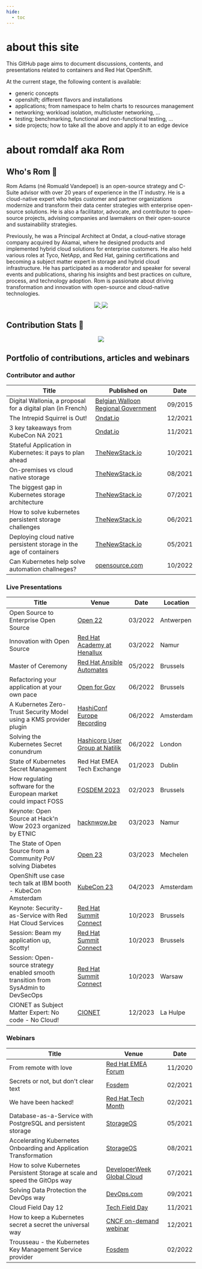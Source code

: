 ```yaml
---
hide:
  - toc
---
```


# about this site

This GitHub page aims to document discussions, contents, and presentations related to containers and Red Hat OpenShift.

At the current stage, the following content is available:

* generic concepts
* openshift; different flavors and installations
* applications; from namespace to helm charts to resources management
* networking; workload isolation, multicluster networking, ...
* testing; benchmarking, functional and non-functional testing, ...
* side projects; how to take all the above and apply it to an edge device

# about romdalf aka Rom


## Who's Rom 👋 

Rom Adams (né Romuald Vandepoel) is an open-source strategy and C-Suite advisor with over 20 years of experience in the IT industry. He is a cloud-native expert who helps customer and partner organizations modernize and transform their data center strategies with enterprise open-source solutions. He is also a facilitator, advocate, and contributor to open-source projects, advising companies and lawmakers on their open-source and sustainability strategies.

Previously, he was a Principal Architect at Ondat, a cloud-native storage company acquired by Akamai, where he designed products and implemented hybrid cloud solutions for enterprise customers. He also held various roles at Tyco, NetApp, and Red Hat, gaining certifications and becoming a subject matter expert in storage and hybrid cloud infrastructure. He has participated as a moderator and speaker for several events and publications, sharing his insights and best practices on culture, process, and technology adoption. Rom is passionate about driving transformation and innovation with open-source and cloud-native technologies.

<p align="center">
  <a href="https://www.linkedin.com/in/romdalf/">
    <img src="https://img.shields.io/badge/LinkedIn-0077B5?style=for-the-badge&logo=linkedin&logoColor=white" /> 
  </a> 
  <a href="https://twitter.com/romdalf">
    <img src="https://img.shields.io/badge/Twitter-1DA1F2?style=for-the-badge&logo=twitter&logoColor=white"   />
  </a>
</p>
  
## Contribution Stats 🔭

<p align="center">
  <a href="https://github.com/anuraghazra/github-readme-stats"> 
    <img src="https://github-readme-stats.vercel.app/api?username=romdalf&theme=vision-friendly-dark" /> 
  </a>
</p>

## Portfolio of contributions, articles and webinars

### Contributor and author
|Title|Published on|Date|
|-----|------------|----|
|Digital Wallonia, a proposal for a digital plan (in French)|[Belgian Walloon Regional Government](https://content.digitalwallonia.be/post/20180322085717/Plan-du-Num%C3%A9rique_Rapport-du-Conseil-du-Num%C3%A9rique_VF.pdf)|09/2015|
|The Intrepid Squirrel is Out!|[Ondat.io](https://www.ondat.io/blog/the-intrepid-squirrel-is-out)|12/2021|
|3 key takeaways from KubeCon NA 2021|[Ondat.io](https://www.ondat.io/blog/top-3-key-takeaway-from-kubecon-na-2021)|11/2021|
|Stateful Application in Kubernetes: it pays to plan ahead|[TheNewStack.io](https://thenewstack.io/why-plan-stateful-application-storage/)|10/2021|
|On-premises vs cloud native storage|[TheNewStack.io](https://thenewstack.io/on-premises-vs-cloud-native-storage/)|08/2021|
|The biggest gap in Kubernetes storage architecture|[TheNewStack.io](https://thenewstack.io/whats-the-biggest-gap-in-kubernetes-storage-architecture/)|07/2021|
|How to solve kubernetes persistent storage challenges|[TheNewStack.io](https://thenewstack.io/how-to-solve-kubernetes-persistent-storage-challenges/)|06/2021|
|Deploying cloud native persistent storage in the age of containers|[TheNewStack.io](https://thenewstack.io/deploying-cloud-native-persistent-storage-in-the-age-of-containers/)|05/2021|
|Can Kubernetes help solve automation challneges?|[opensource.com](https://opensource.com/article/22/10/kubernetes-solve-automation-challenges)|10/2022 |

### Live Presentations
|Title|Venue|Date|Location|
|-----|----|----|--------|
|Open Source to Enterprise Open Source|[Open 22](https://kangaroot.net/events/open22)|03/2022|Antwerpen|
|Innovation with Open Source|[Red Hat Academy at Henallux](https://www.redhat.com/en/events/red-hat-academy-session-belgium)|03/2022|Namur|
|Master of Ceremony|[Red Hat Ansible Automates](https://events.redhat.com/profile/form/index.cfm?PKformID=0x540285abcd#agenda)|05/2022|Brussels|
|Refactoring your application at your own pace|[Open for Gov](https://kangaroot.net/events/open-gov)|06/2022|Brussels|
|A Kubernetes Zero-Trust Security Model using a KMS provider plugin|[HashiConf Europe Recording](https://www.youtube.com/watch?v=L3CZRffwa9I)|06/2022|Amsterdam|
|Solving the Kubernetes Secret conundrum|[Hashicorp User Group at Natilik](https://www.meetup.com/London-HashiCorp-User-Group/events/285864430/)|06/2022|London|
|State of Kubernetes Secret Management | Red Hat EMEA Tech Exchange | 01/2023 | Dublin | 
|How regulating software for the European market could impact FOSS | [FOSDEM 2023](https://fosdem.org/2023/schedule/event/cyber_resilience/) |02/2023| Brussels|
|Keynote: Open Source at Hack'n Wow 2023 organized by ETNIC| [hacknwow.be](https://hacknwow.be/)| 03/2023 | Namur |
|The State of Open Source from a Community PoV solving Diabetes | [Open 23](https://kangaroot.net/events/open23)| 03/2023| Mechelen |
|OpenShift use case tech talk at IBM booth - KubeCon Amsterdam | [KubeCon 23](https://events.linuxfoundation.org/archive/2023/kubecon-cloudnativecon-europe/)| 04/2023 | Amsterdam |
|Keynote: Security-as-Service with Red Hat Cloud Services | [Red Hat Summit Connect](https://www.redhat.com/en/summit/connect/emea/brussels-2023)| 10/2023 | Brussels |
|Session: Beam my application up, Scotty!| [Red Hat Summit Connect](https://www.redhat.com/en/summit/connect/emea/brussels-2023)| 10/2023 | Brussels |
|Session: Open-source strategy enabled smooth transition from SysAdmin to DevSecOps | [Red Hat Summit Connect](https://www.redhat.com/en/summit/connect/emea/warsaw-2023) | 10/2023 | Warsaw |
|CIONET as Subject Matter Expert: No code - No Cloud! | [CIONET](https://www.cionet.com/en-be/be/events/nocodenocloud) | 12/2023 | La Hulpe |


### Webinars
|Title|Venue|Date|
|-----|----|----|
|From remote with love|[Red Hat EMEA Forum](https://www.redhat.com/en/forums/emea/benelux-track)|11/2020|
|Secrets or not, but don't clear text|[Fosdem](https://archive.fosdem.org/2021/schedule/event/kubernetes_secret_management/)|02/2021|
|We have been hacked!|[Red Hat Tech Month](https://www.youtube.com/watch?v=NhleEdvAI_Y)|02/2021|
|Database-as-a-Service with PostgreSQL and persistent storage|[StorageOS](https://info.ondat.io/on-demand-webinar-database-as-a-service-with-postgresql-and-persistent-storage-download)|05/2021|
|Accelerating Kubernetes Onboarding and Application Transformation|[StorageOS](https://info.ondat.io/accelerating-kubernetes-onboarding-and-application-transformation-on-demand)|08/2021|
|How to solve Kubernetes Persistent Storage at scale and speed the GitOps way|[DeveloperWeek Global Cloud](https://emamo.com/event/developerweek-global-cloud-2021/r/speaker/romuald-vandepoel)|07/2021|
|Solving Data Protection the DevOps way|[DevOps.com](https://webinars.devops.com/solving-data-protection-the-devops-way)|09/2021|
|Cloud Field Day 12|[Tech Field Day](https://techfieldday.com/appearance/ondat-presents-at-cloud-field-day-12/)|11/2021|
|How to keep a Kubernetes secret a secret the universal way|[CNCF on-demand webinar](https://www.youtube.com/watch?v=c2yMlNvhf5U&t)|12/2021|
|Trousseau - the Kubernetes Key Management Service provider|[Fosdem](https://fosdem.org/2022/schedule/event/security_trousseau/)|02/2022|
